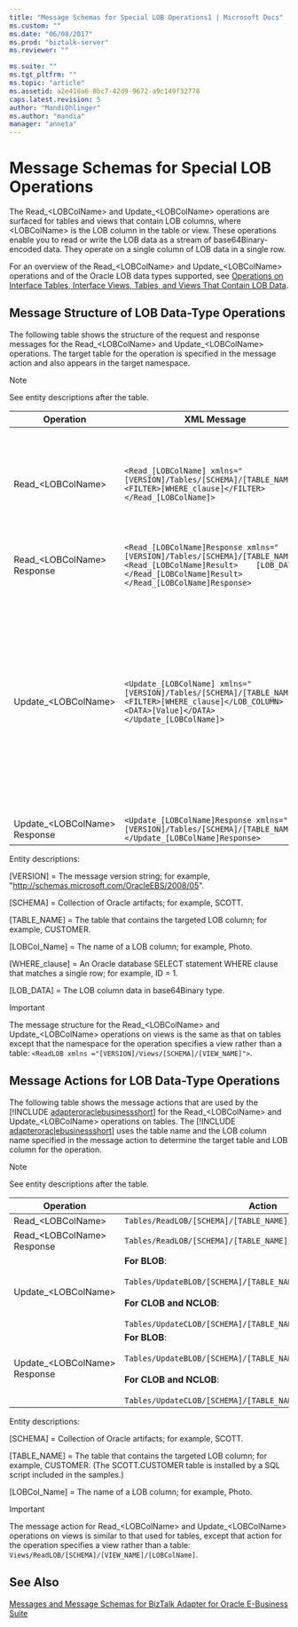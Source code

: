 ```yaml
---
title: "Message Schemas for Special LOB Operations1 | Microsoft Docs"
ms.custom: ""
ms.date: "06/08/2017"
ms.prod: "biztalk-server"
ms.reviewer: ""

ms.suite: ""
ms.tgt_pltfrm: ""
ms.topic: "article"
ms.assetid: a2e418a6-8bc7-42d9-9672-a9c149f32778
caps.latest.revision: 5
author: "MandiOhlinger"
ms.author: "mandia"
manager: "anneta"
---
```

# Message Schemas for Special LOB Operations
The Read_\<LOBColName\> and Update_\<LOBColName\> operations are surfaced for tables and views that contain LOB columns, where \<LOBColName\> is the LOB column in the table or view. These operations enable you to read or write the LOB data as a stream of base64Binary-encoded data. They operate on a single column of LOB data in a single row.  
  
 For an overview of the Read_\<LOBColName\> and Update_\<LOBColName\> operations and of the Oracle LOB data types supported, see [Operations on Interface Tables, Interface Views, Tables, and Views That Contain LOB Data](../../adapters-and-accelerators/adapter-oracle-ebs/read-and-update-on-interface-tables-and-views-with-large-object-data-types.md).  
  
## Message Structure of LOB Data-Type Operations  
 The following table shows the structure of the request and response messages for the Read_\<LOBColName\> and Update_\<LOBColName\> operations. The target table for the operation is specified in the message action and also appears in the target namespace.  
  
> [!NOTE]
>  See entity descriptions after the table.  
  
|           Operation            |                                                                                  XML Message                                                                                  |                                                                                                                                                                                                                                                                     Description                                                                                                                                                                                                                                                                     |
|--------------------------------|-------------------------------------------------------------------------------------------------------------------------------------------------------------------------------|-----------------------------------------------------------------------------------------------------------------------------------------------------------------------------------------------------------------------------------------------------------------------------------------------------------------------------------------------------------------------------------------------------------------------------------------------------------------------------------------------------------------------------------------------------|
|      Read_\<LOBColName\>       |                           `<Read_[LOBColName] xmlns="[VERSION]/Tables/[SCHEMA]/[TABLE_NAME]">  <FILTER>[WHERE_clause]</FILTER></Read_[LOBColName]>`                           |                                                                                                                  The LOB data in the row that matches the where clause specified in the FILTER element is returned. The where clause should match only a single row. If there is more than one matching row, the [!INCLUDE [adapteroraclebusinessshort](../../includes/adapteroraclebusinessshort-md.md)] will throw an exception.                                                                                                                  |
|  Read_\<LOBColName\> Response  | `<Read_[LOBColName]Response xmlns="[VERSION]/Tables/[SCHEMA]/[TABLE_NAME]">  <Read_[LOBColName]Result>    [LOB_DATA]  </Read_[LOBColName]Result></Read_[LOBColName]Response>` |                                                                                                                                                                                                                                         The LOB data is returned as a stream of base64Binary encoded data.                                                                                                                                                                                                                                          |
|     Update_\<LOBColName\>      |            `<Update_[LOBColName] xmlns="[VERSION]/Tables/[SCHEMA]/[TABLE_NAME]">  <FILTER>[WHERE_clause]</LOB_COLUMN>  <DATA>[Value]</DATA></Update_[LOBColName]>`            | The LOB data in the row that matches the where clause specified in the FILTER element is updated with the data in the \<DATA\> element. The where clause should match only a single row. If there is more than one matching row, the [!INCLUDE [adapteroraclebusinessshort](../../includes/adapteroraclebusinessshort-md.md)] throws an exception.<br /><br /> <strong>Note</strong> While updating BLOB columns, the \<DATA\> element must always contain a base64 encoded value. For CLOB and NCLOB, the \<DATA\> element can have string values. |
| Update_\<LOBColName\> Response |                                 `<Update_[LOBColName]Response xmlns="[VERSION]/Tables/[SCHEMA]/[TABLE_NAME]"></Update_[LOBColName]Response>`                                  |                                                                                                                                                                                                                                                           An empty response is returned.                                                                                                                                                                                                                                                            |
  
 Entity descriptions:  
  
 [VERSION] = The message version string; for example, "<http://schemas.microsoft.com/OracleEBS/2008/05>".  
  
 [SCHEMA] = Collection of Oracle artifacts; for example, SCOTT.  
  
 [TABLE_NAME] = The table that contains the targeted LOB column; for example, CUSTOMER.  
  
 [LOBCol_Name] = The name of a LOB column; for example, Photo.  
  
 [WHERE_clause] = An Oracle database SELECT statement WHERE clause that matches a single row; for example, ID = 1.  
  
 [LOB_DATA] = The LOB column data in base64Binary type.  
  
> [!IMPORTANT]
>  The message structure for the Read_\<LOBColName\> and Update_\<LOBColName\> operations on views is the same as that on tables except that the namespace for the operation specifies a view rather than a table: `<ReadLOB xmlns ="[VERSION]/Views/[SCHEMA]/[VIEW_NAME]">`.  
  
## Message Actions for LOB Data-Type Operations  
 The following table shows the message actions that are used by the [!INCLUDE [adapteroraclebusinessshort](../../includes/adapteroraclebusinessshort-md.md)] for the Read_\<LOBColName\> and Update_\<LOBColName\> operations on tables. The [!INCLUDE [adapteroraclebusinessshort](../../includes/adapteroraclebusinessshort-md.md)] uses the table name and the LOB column name specified in the message action to determine the target table and LOB column for the operation.  
  
> [!NOTE]
>  See entity descriptions after the table.  
  
|Operation|Action|Example|  
|---------------|------------|-------------|  
|Read_\<LOBColName\>|`Tables/ReadLOB/[SCHEMA]/[TABLE_NAME]/[LOBColName]`|`Tables/ReadLOB/SCOTT/CUSTOMER/Photo`|  
|Read_\<LOBColName\> Response|`Tables/ReadLOB/[SCHEMA]/[TABLE_NAME]/[LOBColName]/response`|`Tables/ReadLOB/SCOTT/CUSTOMER/Photo/response`|  
|Update_\<LOBColName\>|**For BLOB**:<br /><br /> `Tables/UpdateBLOB/[SCHEMA]/[TABLE_NAME]/[LOBColName]`<br /><br /> **For CLOB and NCLOB**:<br /><br /> `Tables/UpdateCLOB/[SCHEMA]/[TABLE_NAME]/[LOBColName]`|**For BLOB**:<br /><br /> `Tables/UpdateBLOB/SCOTT/CUSTOMER/Photo/`<br /><br /> **For CLOB and NCLOB**:<br /><br /> `Tables/UpdateCLOB/SCOTT/CUSTOMER/Photo1/`|  
|Update_\<LOBColName\> Response|**For BLOB**:<br /><br /> `Tables/UpdateBLOB/[SCHEMA]/[TABLE_NAME]/[LOBColName]/response`<br /><br /> **For CLOB and NCLOB**:<br /><br /> `Tables/UpdateCLOB/[SCHEMA]/[TABLE_NAME]/[LOBColName]/response`|**For BLOB**:<br /><br /> `Tables/UpdateBLOB/SCOTT/CUSTOMER/Photo/response`<br /><br /> **For CLOB and NCLOB**:<br /><br /> `Tables/UpdateCLOB/SCOTT/CUSTOMER/Photo1/response`|  
  
 Entity descriptions:  
  
 [SCHEMA] = Collection of Oracle artifacts; for example, SCOTT.  
  
 [TABLE_NAME] = The table that contains the targeted LOB column; for example, CUSTOMER. (The SCOTT.CUSTOMER table is installed by a SQL script included in the samples.)  
  
 [LOBCol_Name] = The name of a LOB column; for example, Photo.  
  
> [!IMPORTANT]
>  The message action for Read_\<LOBColName\> and Update_\<LOBColName\> operations on views is similar to that used for tables, except that action for the operation specifies a view rather than a table: `Views/ReadLOB/[SCHEMA]/[VIEW_NAME]/[LOBColName]`.  
  
## See Also  
 [Messages and Message Schemas for BizTalk Adapter for Oracle E-Business Suite](../../adapters-and-accelerators/adapter-oracle-ebs/messages-and-message-schemas-for-biztalk-adapter-for-oracle-e-business-suite.md)